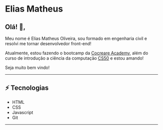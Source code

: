 # Elias Matheus
## Olá! 👋, 
Meu nome é Elias Matheus Oliveira, sou formado em engenharia civil e resolvi me tornar desenvolvedor front-end!

Atualmente, estou fazendo o bootcamp da [Cocreare Academy](https://cocreare.com.br/academy-copy.html/), além do curso de introdução a ciência da computação [CS50](https://cs50.harvard.edu/x/2020/) e estou amando!

Seja muito bem vindo! 

---

## ⚡ Tecnologias
- HTML
- CSS
- Javascript
- Git

---
